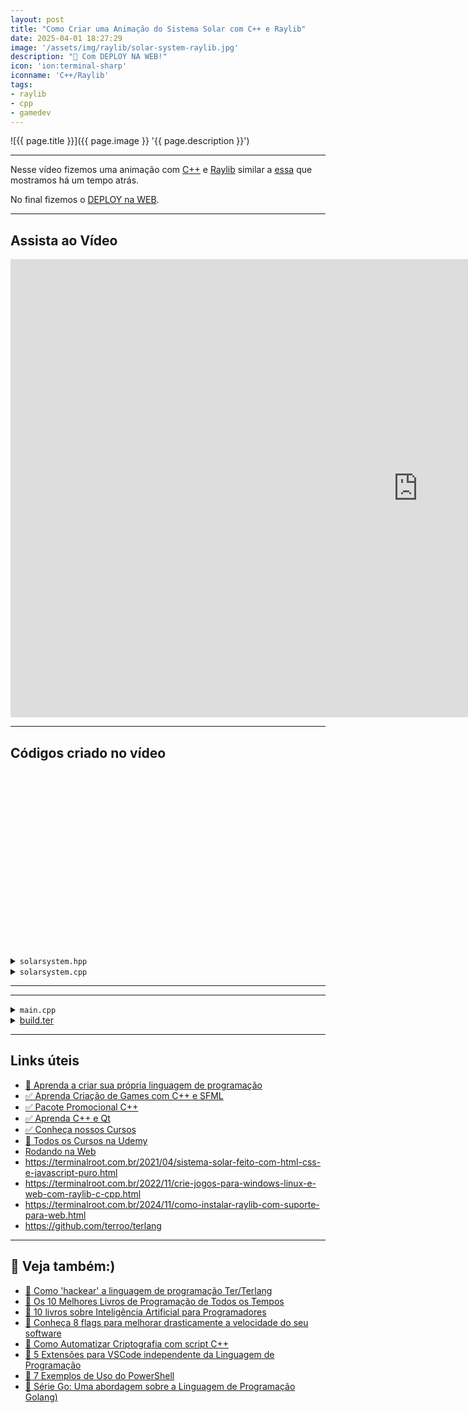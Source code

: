 ```yaml
---
layout: post
title: "Como Criar uma Animação do Sistema Solar com C++ e Raylib"
date: 2025-04-01 18:27:29
image: '/assets/img/raylib/solar-system-raylib.jpg'
description: "🚀 Com DEPLOY NA WEB!"
icon: 'ion:terminal-sharp'
iconname: 'C++/Raylib'
tags:
- raylib
- cpp
- gamedev
---
```


![{{ page.title }}]({{ page.image }} '{{ page.description }}')

---

Nesse vídeo fizemos uma animação com [C++](https://terminalroot.com.br/tags#cpp) e [Raylib](https://terminalroot.com.br/tags#raylib) similar a [essa](https://terminalroot.com.br/2021/04/sistema-solar-feito-com-html-css-e-javascript-puro.html) que mostramos há um tempo atrás.

No final fizemos o [DEPLOY na WEB](https://terminalroot.com.br/web/solarsystem). 

---

## Assista ao Vídeo

<iframe width="1303" height="733" src="https://www.youtube.com/embed/ECBmzjOmLgA" title="" frameborder="0" allow="accelerometer; autoplay; clipboard-write; encrypted-media; gyroscope; picture-in-picture; web-share" referrerpolicy="strict-origin-when-cross-origin" allowfullscreen></iframe>

---

## Códigos criado no vídeo


<!-- SQUARE - GAMES ROOT -->
<script async src="//pagead2.googlesyndication.com/pagead/js/adsbygoogle.js"></script>
<ins class="adsbygoogle"
style="display:inline-block;width:336px;height:280px"
data-ad-client="ca-pub-2838251107855362"
data-ad-slot="5351066970"></ins>
<script>
(adsbygoogle = window.adsbygoogle || []).push({});
</script>

<details>
 <summary><code>solarsystem.hpp</code></summary>

{% highlight cpp %}
#pragma once

#include "raylib.h"
#include <memory>
#include <vector>
#include <cmath>

class SolarSystem {
  const float sun_size = 60.f;
  Vector2 window, center;

  std::vector<float> planet_radius, planet_sizes, 
    planet_velocities, planet_angle;
  std::vector<Color> colors;

  const float moon_size = 5, moon_radius = 30, 
        moon_velocity = 10;
  float moon_angle;
  int earth_pos;

  bool fullscreen;

  public:
    SolarSystem();
    void run();
};
{% endhighlight %}

</details>



<details>
 <summary><code>solarsystem.cpp</code></summary>

{% highlight cpp %}
#include "solarsystem.hpp"

SolarSystem::SolarSystem(){
  window = {1920, 1080};
  InitWindow(window.x, window.y, "Solar System");
  SetTargetFPS(60);
  center = {GetScreenWidth() / 2.f, GetScreenHeight() / 2.f};

  planet_radius = {80, 110, 165, 225, 310, 430, 515, 565};
  planet_velocities = {1.607f, 1.174f, 1.f, 0.802f, 0.434f, 0.323f, 0.228f, 0.182f};
  planet_sizes = {10, 15, 20, 18, 60, 55, 25, 22};
  colors = {
    {115, 147, 179, 255},
    {255, 87, 51, 255},
    {30, 144, 255, 255}, 
    {178, 34, 34, 255},
    {210, 105, 30, 255},
    {220, 20, 60, 255},
    {72, 209, 204, 255}, 
    {65, 105, 225, 255}
  };
  planet_angle.assign(8, 0);

  moon_angle = {0};
  for(size_t i = 0; i < planet_sizes.size();++i){
    if(planet_sizes[i] == 20){
      earth_pos = i;
    }
  }

  fullscreen = {false};
}

void SolarSystem::run(){
  while (!WindowShouldClose()){

    if(IsKeyPressed(KEY_F11)){
      fullscreen = !fullscreen;
      if(fullscreen){
        int monitor = GetCurrentMonitor();
        SetWindowSize(GetMonitorWidth(monitor), GetMonitorHeight(monitor));
        ToggleFullscreen();
      }else{
        ToggleFullscreen();
        SetWindowSize(window.x, window.y);
      }
    }

    for(size_t i = 0; i < planet_radius.size(); ++i){
      planet_angle[i] += planet_velocities[i] * 0.02f;
    }
    moon_angle += moon_velocity * 0.009f;

    BeginDrawing();
    ClearBackground(BLACK);
    DrawCircleV(center, sun_size, YELLOW);

    for(size_t i = 0; i < planet_radius.size(); ++i){
      DrawRing(center, planet_radius[i] - 1, planet_radius[i] + 1, 0, 360, 100, Color{60, 60, 60, 255});

      Vector2 planet_pos = {
        center.x + std::cos(planet_angle[i]) * planet_radius[i],
        center.y + std::sin(planet_angle[i]) * planet_radius[i]
      };
      DrawCircleV(planet_pos, planet_sizes[i], colors[i]);

      if((int)i == earth_pos){
        DrawRing(planet_pos, moon_radius - 1, moon_radius + 1, 0, 360, 100, Color{60, 60, 60, 255});
        Vector2 moon_pos = {
          planet_pos.x + std::cos(moon_angle) * moon_radius,
          planet_pos.y + std::sin(moon_angle) * moon_radius,
        };
        DrawCircleV(moon_pos, moon_size, WHITE);
      }
    }

    EndDrawing();
  }
  CloseWindow();
}
{% endhighlight %}

</details>

---


<!-- RECTANGLE 2 - OnParagragraph -->
<script async src="//pagead2.googlesyndication.com/pagead/js/adsbygoogle.js"></script>
<ins class="adsbygoogle"
style="display:block; text-align:center;"
data-ad-layout="in-article"
data-ad-format="fluid"
data-ad-client="ca-pub-2838251107855362"
data-ad-slot="8549252987"></ins>
<script>
(adsbygoogle = window.adsbygoogle || []).push({});
</script>

---

<details>
 <summary><code>main.cpp</code></summary>

{% highlight cpp %}
#include "solarsystem.hpp"

int main(){
  auto obj = std::make_unique<SolarSystem>();
  obj->run();
  return 0;
}
{% endhighlight %}

</details>

<details>
 <summary><a href="https://github.com/terroo/terlang">build.ter</a></summary>

{% highlight cpp %}
auto flags = "-g -Wall -Werror -Wpedantic -fsanitize=address"
flags = "-O3 -ffast-math"

auto build = "g++ " + flags + " *.cpp -lraylib -lGL -lm -lpthread -ldl -lrt -lX11"
output(build)

exec(build)
exec("./a.out >/dev/null")
{% endhighlight %}

</details>

---

## Links úteis
+ [👑 Aprenda a criar sua própria linguagem de programação](https://terminalroot.com.br/mylang)
+ [✅ Aprenda Criação de Games com C++ e SFML](https://terminalroot.com.br/games)
+ [✅ Pacote Promocional C++](https://terminalroot.com.br/promo)
+ [✅ Aprenda C++ e Qt](https://terminalroot.com.br/cpp)
+ [✅ Conheça nossos Cursos](https://bit.ly/CursosTerminalRoot)
+ [🎁 Todos os Cursos na Udemy](https://bit.ly/UdemyTerminalRoot)
+ [Rodando na Web](https://terminalroot.com.br/web/solarsystem)
+ <https://terminalroot.com.br/2021/04/sistema-solar-feito-com-html-css-e-javascript-puro.html>
+ <https://terminalroot.com.br/2022/11/crie-jogos-para-windows-linux-e-web-com-raylib-c-cpp.html>
+ <https://terminalroot.com.br/2024/11/como-instalar-raylib-com-suporte-para-web.html>
+ <https://github.com/terroo/terlang>

---

## 👀 Veja também:)
+ [🔗 Como 'hackear' a linguagem de programação Ter/Terlang](https://terminalroot.com.br/2025/03/como-hackear-a-linguagem-de-programacao-ter-terlang.html)
+ [🔗 Os 10 Melhores Livros de Programação de Todos os Tempos](https://terminalroot.com.br/2025/03/os-10-melhores-livros-de-programacao-de-todos-os-tempos.html)
+ [🔗 10 livros sobre Inteligência Artificial para Programadores](https://terminalroot.com.br/2025/03/10-livros-sobre-inteligencia-artificial-para-programadores.html)
+ [🔗 Conheça 8 flags para melhorar drasticamente a velocidade do seu software](https://terminalroot.com.br/2025/03/conheca-algumas-flags-para-melhorar-a-velocidade-do-seu-software.html)
+ [🔗 Como Automatizar Criptografia com script C++](https://terminalroot.com.br/2025/03/como-automatizar-criptografia-com-script-cpp.html)
+ [🔗 5 Extensões para VSCode independente da Linguagem de Programação](https://terminalroot.com.br/2025/03/5-extensoes-para-vscode-independente-da-linguagem-de-programacao.html)
+ [🔗 7 Exemplos de Uso do PowerShell](https://terminalroot.com.br/2025/03/7-exemplos-de-uso-do-powershell.html)
+ [🔗 Série Go: Uma abordagem sobre a Linguagem de Programação Golang)
](https://terminalroot.com.br/2025/03/serie-go-uma-abordagem-sobre-a-linguagem-de-programacao-golang.html)

